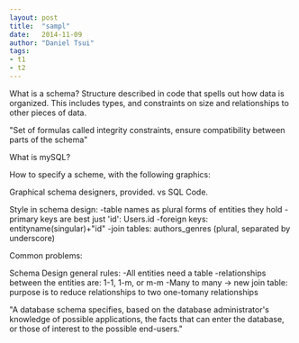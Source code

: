 ```yaml
---
layout: post
title:  "sampl"
date:   2014-11-09
author: "Daniel Tsui"
tags:
- t1
- t2
---
```


What is a schema? 
Structure described in code that spells out how data is organized. This includes types, and constraints on size and relationships to other pieces of data.

"Set of formulas called integrity constraints, ensure compatibility between parts of the schema"


What is mySQL?




How to specify a scheme, with the following graphics:

Graphical schema designers, provided.
vs 
SQL Code.


Style in schema design:
-table names as plural forms of entities they hold
-primary keys are best just 'id': Users.id
-foreign keys: entityname(singular)+"id"
-join tables: authors_genres (plural, separated by underscore)

Common problems:



Schema Design general rules:
-All entities need a table
-relationships between the entities are: 1-1, 1-m, or m-m
-Many to many -> new join table: purpose is to reduce relationships to two one-tomany relationships



"A database schema specifies, based on the database administrator's knowledge of possible applications, the facts that can enter the database, or those of interest to the possible end-users."


